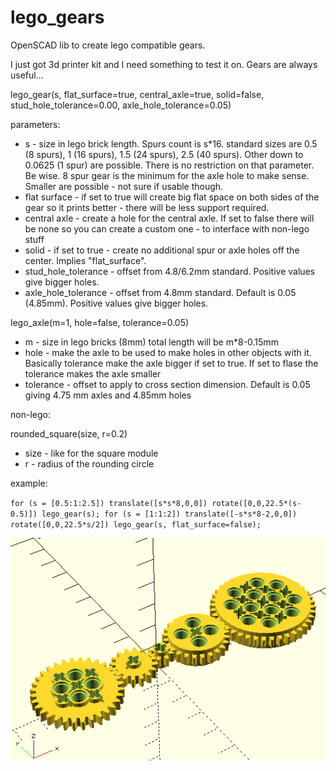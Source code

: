 # lego_gears
OpenSCAD lib to create lego compatible gears.

I just got 3d printer kit and I need something to test it on. Gears are always useful...


lego_gear(s, flat_surface=true, central_axle=true, solid=false, stud_hole_tolerance=0.00, axle_hole_tolerance=0.05)

parameters:
  - s - size in lego brick length. Spurs count is s*16.
standard sizes are 0.5 (8 spurs), 1 (16 spurs), 1.5 (24 spurs), 2.5 (40 spurs). Other down to 0.0625 (1 spur) are possible. There is no restriction on that parameter. Be wise. 8 spur gear is the minimum for the axle hole to make sense. Smaller are possible - not sure if usable though.
  - flat surface - if set to true will create big flat space on both sides of the gear so it prints better - there will be less support required.
  - central axle - create a hole for the central axle. If set to false there will be none so you can create a custom one - to interface with non-lego stuff
  - solid - if set to true - create no additional spur or axle holes off the center. Implies "flat_surface".
  - stud_hole_tolerance - offset from 4.8/6.2mm standard. Positive values give bigger holes.
  - axle_hole_tolerance - offset from 4.8mm standard. Default is 0.05 (4.85mm). Positive values give bigger holes.


lego_axle(m=1, hole=false, tolerance=0.05)

  - m - size in lego bricks (8mm) total length will be m*8-0.15mm
  - hole - make the axle to be used to make holes in other objects with it. Basically tolerance make the axle bigger if set to true. If set to flase the tolerance makes the axle smaller
  - tolerance - offset to apply to cross section dimension. Default is 0.05 giving 4.75 mm axles and 4.85mm holes


non-lego:

rounded_square(size, r=0.2)

  - size - like for the square module
  - r - radius of the rounding circle


example:

`for (s = [0.5:1:2.5]) translate([s*s*8,0,0]) rotate([0,0,22.5*(s-0.5)]) lego_gear(s);
for (s = [1:1:2]) translate([-s*s*8-2,0,0]) rotate([0,0,22.5*s/2]) lego_gear(s, flat_surface=false);`

![Example](/example.png)

